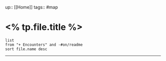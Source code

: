 up:: [[Home]]
tags:: #map

# <% tp.file.title %>
```dataview
list
from "+ Encounters" and -#on/readme 
sort file.name desc
```
---
